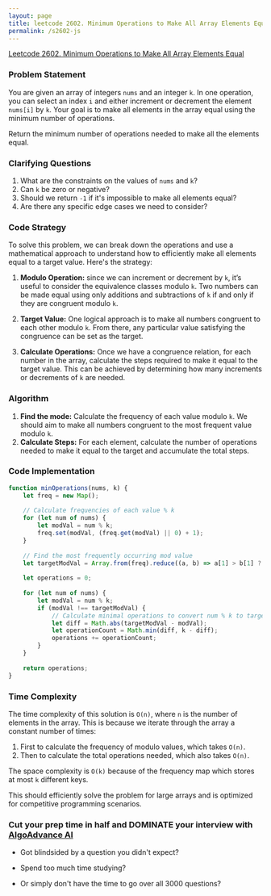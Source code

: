 ```yaml
---
layout: page
title: leetcode 2602. Minimum Operations to Make All Array Elements Equal
permalink: /s2602-js
---
```

[Leetcode 2602. Minimum Operations to Make All Array Elements Equal](https://algoadvance.github.io/algoadvance/l2602)
### Problem Statement
You are given an array of integers `nums` and an integer `k`. In one operation, you can select an index `i` and either increment or decrement the element `nums[i]` by `k`. Your goal is to make all elements in the array equal using the minimum number of operations.

Return the minimum number of operations needed to make all the elements equal.

### Clarifying Questions
1. What are the constraints on the values of `nums` and `k`?
2. Can `k` be zero or negative? 
3. Should we return `-1` if it's impossible to make all elements equal?
4. Are there any specific edge cases we need to consider?

### Code Strategy
To solve this problem, we can break down the operations and use a mathematical approach to understand how to efficiently make all elements equal to a target value. Here's the strategy:

1. **Modulo Operation:** since we can increment or decrement by `k`, it’s useful to consider the equivalence classes modulo `k`. Two numbers can be made equal using only additions and subtractions of `k` if and only if they are congruent modulo `k`.

2. **Target Value:** One logical approach is to make all numbers congruent to each other modulo `k`. From there, any particular value satisfying the congruence can be set as the target.

3. **Calculate Operations:** Once we have a congruence relation, for each number in the array, calculate the steps required to make it equal to the target value. This can be achieved by determining how many increments or decrements of `k` are needed.

### Algorithm
1. **Find the mode:** Calculate the frequency of each value modulo `k`. We should aim to make all numbers congruent to the most frequent value modulo `k`.
2. **Calculate Steps:** For each element, calculate the number of operations needed to make it equal to the target and accumulate the total steps.

### Code Implementation

```javascript
function minOperations(nums, k) {
    let freq = new Map();
    
    // Calculate frequencies of each value % k
    for (let num of nums) {
        let modVal = num % k;
        freq.set(modVal, (freq.get(modVal) || 0) + 1);
    }
    
    // Find the most frequently occurring mod value
    let targetModVal = Array.from(freq).reduce((a, b) => a[1] > b[1] ? a : b)[0];
    
    let operations = 0;
    
    for (let num of nums) {
        let modVal = num % k;
        if (modVal !== targetModVal) {
            // Calculate minimal operations to convert num % k to targetModVal
            let diff = Math.abs(targetModVal - modVal);
            let operationCount = Math.min(diff, k - diff);
            operations += operationCount;
        }
    }
    
    return operations;
}
```

### Time Complexity
The time complexity of this solution is `O(n)`, where `n` is the number of elements in the array. This is because we iterate through the array a constant number of times:

1. First to calculate the frequency of modulo values, which takes `O(n)`.
2. Then to calculate the total operations needed, which also takes `O(n)`.

The space complexity is `O(k)` because of the frequency map which stores at most `k` different keys.

This should efficiently solve the problem for large arrays and is optimized for competitive programming scenarios.


### Cut your prep time in half and DOMINATE your interview with [AlgoAdvance AI](https://algoAdvance.com)

- Got blindsided by a question you didn't expect?

- Spend too much time studying?

- Or simply don't have the time to go over all 3000 questions?

